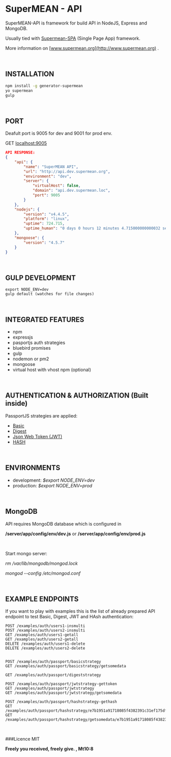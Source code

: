 # SuperMEAN - API
SuperMEAN-API is framework for build API in NodeJS, Express and MongoDB.

Usually tied with [Supermean-SPA](https://github.com/smikodanic/supermean-spa) (Single Page App) framework.

More information on [www.supermean.org](http://www.supermean.org) .

&nbsp;

## INSTALLATION
```bash
npm install -g generator-supermean
yo supermean
gulp
```

&nbsp;

## PORT
Deafult port is 9005 for dev and 9001 for prod env.

GET [localhost:9005](http://localhost:9005)

```json
API RESPONSE:
{
	"api": {
		"name": "SuperMEAN API",
		"url": "http://api.dev.supermean.org",
		"environment": "dev",
		"server": {
			"virtualHost": false,
			"domain": "api.dev.supermean.loc",
			"port": 9005
		}
	},
	"nodejs": {
		"version": "v4.4.5",
		"platform": "linux",
		"uptime": 724.715,
		"uptime_human": "0 days 0 hours 12 minutes 4.715000000000032 seconds"
	},
	"mongoose": {
		"version": "4.5.7"
	}
}
```



&nbsp;


## GULP DEVELOPMENT
```
export NODE_ENV=dev
gulp default (watches for file changes)
```


&nbsp;

## INTEGRATED FEATURES
- npm
- expressjs
- pasportjs auth strategies
- bluebird promises
- gulp
- nodemon or pm2
- mongoose
- virtual host with vhost npm (optional)

&nbsp;

## AUTHENTICATION & AUTHORIZATION (Built inside)
PassportJS strategies are applied:
- [Basic](http://passportjs.org/docs/basic-digest)
- [Digest](http://passportjs.org/docs/basic-digest)
- [Json Web Token  (JWT)](https://github.com/themikenicholson/passport-jwt)
- [HASH](https://github.com/yuri-karadzhov/passport-hash)

&nbsp;

## ENVIRONMENTS
* development: *$export NODE_ENV=dev*
* production: *$export NODE_ENV=prod*

&nbsp;

## MongoDB
API requires MongoDB database which is configured in

**/server/app/config/env/dev.js**
or
**/server/app/config/env/prod.js**

&nbsp;

Start mongo server:

*rm /var/lib/mongodb/mongod.lock*

*mongod --config /etc/mongod.conf*


&nbsp;
## EXAMPLE ENDPOINTS
If you want to play with examples this is the list of already prepared API endpoint to test Basic, Digest, JWT and HAsh authentication:
```
POST /examples/auth/users1-insmulti
POST /examples/auth/users2-insmulti
GET /examples/auth/users1-getall
GET /examples/auth/users2-getall
DELETE /examples/auth/users1-delete
DELETE /examples/auth/users2-delete


POST /examples/auth/passport/basicstrategy
GET /examples/auth/passport/basicstrategy/getsomedata

GET /examples/auth/passport/digeststrategy

POST /examples/auth/passport/jwtstrategy-gettoken
GET /examples/auth/passport/jwtstrategy
GET /examples/auth/passport/jwtstrategy/getsomedata

POST /examples/auth/passport/hashstrategy-gethash
GET /examples/auth/passport/hashstrategy/e7b1951a91718085f4382391c31ef175df72addddb
GET /examples/auth/passport/hashstrategy/getsomedata/e7b1951a91718085f4382391c31ef175df72addddb
```


&nbsp;

###Licence
MIT

**Freely you received, freely give. , Mt10:8**

&nbsp;

&nbsp;
